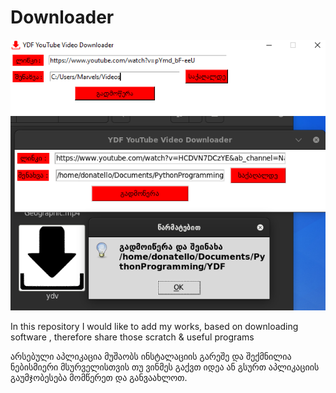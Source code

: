 # Downloader
<img src="/example.png" alt="Creativity"/>

<img src="/ld" alt="Creativity"/>

In this repository I would like to add my  works, based on downloading software , therefore  share those scratch &amp; useful programs 


არსებული აპლიკაცია მუშაობს ინსტალაციის გარეშე
და შექმნილია ნებისმიერი მსურველისთვის
თუ ვინმეს გაქვთ იდეა ან გსურთ აპლიკაციის გაუმჯობესება მომწერეთ და განვაახლოთ.


